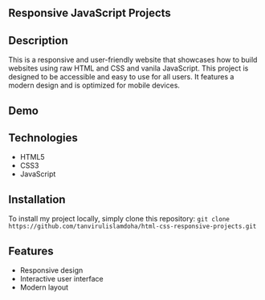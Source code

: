 ## Responsive JavaScript Projects

## Description

This is a responsive and user-friendly website that showcases how to build websites using raw HTML and CSS and vanila JavaScript. 
This project is designed to be accessible and easy to use for all users. It features a modern design and is optimized for mobile devices.


## Demo


## Technologies
- HTML5
- CSS3
- JavaScript

## Installation

To install my project locally, simply clone this repository: `git clone https://github.com/tanvirulislamdoha/html-css-responsive-projects.git`


## Features

- Responsive design
- Interactive user interface
- Modern layout
